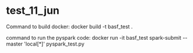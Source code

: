 # test_11_jun

Command to build docker:
docker build -t basf_test .

command to run the pyspark code:
 docker run -it basf_test spark-submit --master 'local[*]' pyspark_test.py
